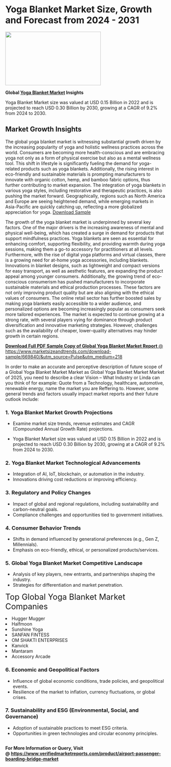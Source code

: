 <H1>Yoga Blanket Market Size, Growth and Forecast from 2024 - 2031</H1><img class="aligncenter size-medium wp-image-584254" src="https://thirdeyenews.in/wp-content/uploads/2024/09/Global-Market-Research-300x168.jpeg" alt="" width="300" height="168" /><p><strong>Global&nbsp;<a href="https://www.marketsizeandtrends.com/download-sample/669840/&amp;utm_source=Pulse&amp;utm_medium=218">Yoga Blanket Market</a> Insights</strong></p><p>Yoga Blanket Market size was valued at USD 0.15 Billion in 2022 and is projected to reach USD 0.30 Billion by 2030, growing at a CAGR of 9.2% from 2024 to 2030.</p><p><h2>Market Growth Insights</h2> <p>The global yoga blanket market is witnessing substantial growth driven by the increasing popularity of yoga and holistic wellness practices across the world. Consumers are becoming more health-conscious and are embracing yoga not only as a form of physical exercise but also as a mental wellness tool. This shift in lifestyle is significantly fueling the demand for yoga-related products such as yoga blankets. Additionally, the rising interest in eco-friendly and sustainable materials is prompting manufacturers to innovate with organic cotton, hemp, and bamboo fabric options, thus further contributing to market expansion. The integration of yoga blankets in various yoga styles, including restorative and therapeutic practices, is also pushing the market forward. Geographically, regions such as North America and Europe are seeing heightened demand, while emerging markets in Asia-Pacific are quickly catching up, reflecting a more globalized appreciation for yoga. <a href="#">Download Sample</a></p> <p>The growth of the yoga blanket market is underpinned by several key factors. One of the major drivers is the increasing awareness of mental and physical well-being, which has created a surge in demand for products that support mindfulness practices. Yoga blankets are seen as essential for enhancing comfort, supporting flexibility, and providing warmth during yoga sessions, making them a go-to accessory for practitioners at all levels. Furthermore, with the rise of digital yoga platforms and virtual classes, there is a growing need for at-home yoga accessories, including blankets. Innovations in blanket designs, such as lightweight and compact versions for easy transport, as well as aesthetic features, are expanding the product appeal among younger consumers. Additionally, the growing trend of eco-conscious consumerism has pushed manufacturers to incorporate sustainable materials and ethical production processes. These factors are not only improving product quality but are also aligning with the ethical values of consumers. The online retail sector has further boosted sales by making yoga blankets easily accessible to a wider audience, and personalized options are becoming increasingly popular as consumers seek more tailored experiences. The market is expected to continue growing at a strong rate, with several players vying for dominance through product diversification and innovative marketing strategies. However, challenges such as the availability of cheaper, lower-quality alternatives may hinder growth in certain regions. <a href="#"></p><p><span class=""><strong>Download Full PDF Sample Copy of Global Yoga Blanket Market Report</strong> @ <a href="https://www.marketsizeandtrends.com/download-sample/669840/&amp;utm_source=Pulse&amp;utm_medium=218" target="_blank">https://www.marketsizeandtrends.com/download-sample/669840/&amp;utm_source=Pulse&amp;utm_medium=218</a></span></p><p>In order to make an accurate and perceptive description of future scope of a Global&nbsp;Yoga Blanket Market Market as Global&nbsp;Yoga Blanket Market Market of 2025, you need to describe a clear Vision &ndash; What Industry or Linda can you think of for example: Quote from a Technology, healthcare, automotive, renewable energy, name the market you are Reffering to. However, some general trends and factors usually impact market reports and their future outlook include:</p><h3>1.&nbsp;<strong>Yoga Blanket Market Growth Projections</strong></h3><ul><li>Examine market size trends, revenue estimates and CAGR (Compounded Annual Growth Rate) projections.</li><li><p>Yoga Blanket Market size was valued at USD 0.15 Billion in 2022 and is projected to reach USD 0.30 Billion by 2030, growing at a CAGR of 9.2% from 2024 to 2030.</p></li></ul><h3>2.&nbsp;<strong>Yoga Blanket Market Technological Advancements</strong></h3><ul><li>Integration of AI, IoT, blockchain, or automation in the industry.</li><li>Innovations driving cost reductions or improving efficiency.</li></ul><h3>3.&nbsp;<strong>Regulatory and Policy Changes</strong></h3><ul><li>Impact of global and regional regulations, including sustainability and carbon-neutral goals.</li><li>Compliance challenges and opportunities tied to government initiatives.</li></ul><h3>4.&nbsp;<strong>Consumer Behavior Trends</strong></h3><ul><li>Shifts in demand influenced by generational preferences (e.g., Gen Z, Millennials).</li><li>Emphasis on eco-friendly, ethical, or personalized products/services.</li></ul><h3>5.&nbsp;<strong>Global Yoga Blanket Market Competitive Landscape</strong></h3><ul><li>Analysis of key players, new entrants, and partnerships shaping the industry.</li><li>Strategies for differentiation and market penetration.</li></ul><p data-pm-slice="1 1 []"><span style="color: inherit; font-family: inherit; font-size: 25px;">Top Global Yoga Blanket Market Companies</span></p><div class="" data-test-id=""><p><li>Hugger Mugger</li><li> Halfmoon</li><li> Sunshine Yoga</li><li> SANFAN FINTESS</li><li> OM SHAKTI ENTERPRISES</li><li> Kanvick</li><li> Mantaram</li><li> Accessory Arcade</li></p></div><h3>6.&nbsp;<strong>Economic and Geopolitical Factors</strong></h3><ul><li>Influence of global economic conditions, trade policies, and geopolitical events.</li><li>Resilience of the market to inflation, currency fluctuations, or global crises.</li></ul><h3>7.&nbsp;<strong>Sustainability and ESG (Environmental, Social, and Governance)</strong></h3><ul><li>Adoption of sustainable practices to meet ESG criteria.</li><li>Opportunities in green technologies and circular economy principles.</li></ul><h2><strong style="font-size: 14px;">For More Information or Query, Visit @&nbsp;</strong><a style="background-color: #ffffff; font-size: 14px;" href="https://www.marketsizeandtrends.com/report/yoga-blanket-market/" target="_blank">https://www.verifiedmarketreports.com/product/airport-passenger-boarding-bridge-market</a></h2>
